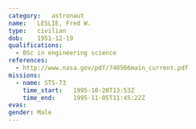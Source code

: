 ```yaml
---
category:	astronaut
name:	LESLIE, Fred W.
type:	civilian
dob:	1951-12-19
qualifications:
  - BSc in engineering science
references:
  - http://www.nasa.gov/pdf/740566main_current.pdf
missions:
  - name: STS-73
    time_start:   1995-10-20T13:53Z
    time_end:     1995-11-05T11:45:22Z
evas:
gender:	Male
---
```

